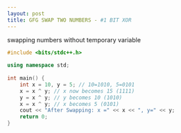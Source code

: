 ```yaml
---
layout: post
title: GFG SWAP TWO NUMBERS - #1 BIT XOR
---
```


swapping numbers without temporary variable

``` cpp
#include <bits/stdc++.h>
 
using namespace std;
 
int main() {
    int x = 10, y = 5; // 10=1010, 5=0101
    x = x ^ y; // x now becomes 15 (1111)
    y = x ^ y; // y becomes 10 (1010)
    x = x ^ y; // x becomes 5 (0101)
    cout << "After Swapping: x =" << x << ", y=" << y;
    return 0;
}
```
